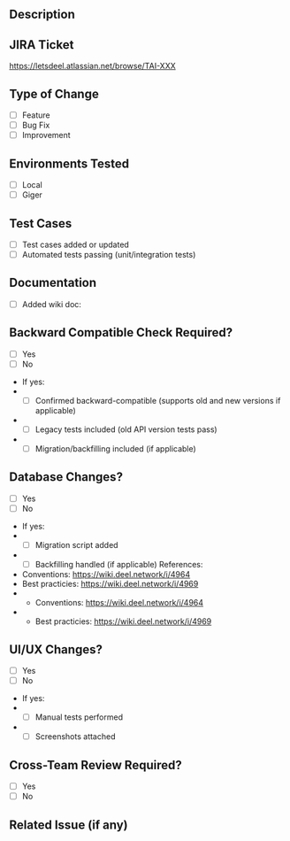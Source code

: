 ## Description
<!-- Briefly explain the primary changes contained in this PR -->

## JIRA Ticket
<!-- Link to JIRA Ticket -->
https://letsdeel.atlassian.net/browse/TAI-XXX

## Type of Change
<!-- Check all that apply -->
- [ ] Feature
- [ ] Bug Fix
- [ ] Improvement

## Environments Tested
- [ ] Local
- [ ] Giger

## Test Cases
- [ ] Test cases added or updated
- [ ] Automated tests passing (unit/integration tests)

## Documentation
- [ ] Added wiki doc: <!-- Add link here -->

## Backward Compatible Check Required?
- [ ] Yes
- [ ] No
- If yes:
- - [ ] Confirmed backward-compatible (supports old and new versions if applicable)
- - [ ] Legacy tests included (old API version tests pass)
- - [ ] Migration/backfilling included (if applicable)

## Database Changes?
- [ ] Yes
- [ ] No
- If yes:
- - [ ] Migration script added
- - [ ] Backfilling handled (if applicable)
References:
- Conventions: https://wiki.deel.network/i/4964
- Best practicies: https://wiki.deel.network/i/4969
- - Conventions: https://wiki.deel.network/i/4964
- - Best practicies: https://wiki.deel.network/i/4969

## UI/UX Changes?
- [ ] Yes
- [ ] No
- If yes:
- - [ ] Manual tests performed
- - [ ] Screenshots attached

## Cross-Team Review Required?
- [ ] Yes
- [ ] No
<!-- If yes, add context for cross-team review: -->

## Related Issue (if any)
<!-- Link any related issues or tickets here (e.g., fixes #123) -->
